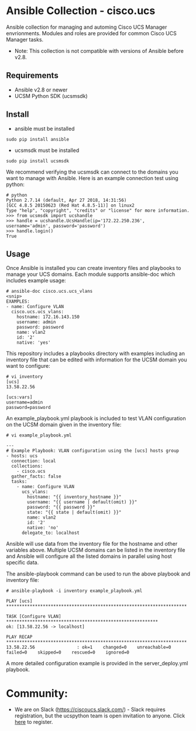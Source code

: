 # Ansible Collection - cisco.ucs

Ansible collection for managing and automing Cisco UCS Manager envrionments.  Modules and roles are provided for common Cisco UCS Manager tasks.

* Note: This collection is not compatible with versions of Ansible before v2.8.

## Requirements

- Ansible v2.8 or newer
- UCSM Python SDK (ucsmsdk)

## Install
- ansible must be installed
```
sudo pip install ansible
```
- ucsmsdk must be installed
```
sudo pip install ucsmsdk
```
We recommend verifying the ucsmsdk can connect to the domains you want to manage with Ansible.  Here is an example connection test using python:
```
# python
Python 2.7.14 (default, Apr 27 2018, 14:31:56) 
[GCC 4.8.5 20150623 (Red Hat 4.8.5-11)] on linux2
Type "help", "copyright", "credits" or "license" for more information.
>>> from ucsmsdk import ucshandle
>>> handle = ucshandle.UcsHandle(ip='172.22.250.236', username='admin', password='password')
>>> handle.login()
True
```

## Usage
Once Ansible is installed you can create inventory files and playbooks to manage your UCS domains.  Each module supports ansible-doc which includes example usage:
```
# ansible-doc cisco.ucs.ucs_vlans
<snip>
EXAMPLES:
- name: Configure VLAN
  cisco.ucs.ucs_vlans:
    hostname: 172.16.143.150
    username: admin
    password: password
    name: vlan2
    id: '2'
    native: 'yes'
```
This repository includes a playbooks directory with examples including an inventory file that can be edited with information for the UCSM domain you want to configure:
```
# vi inventory
[ucs]
13.58.22.56

[ucs:vars]
username=admin
password=password
```
An example_playbook.yml playbook is included to test VLAN configuration on the UCSM domain given in the inventory file:
```
# vi example_playbook.yml 

---
# Example Playbook: VLAN configuration using the [ucs] hosts group
- hosts: ucs
  connection: local
  collections:
    - cisco.ucs
  gather_facts: false
  tasks:
    - name: Configure VLAN
      ucs_vlans:
        hostname: "{{ inventory_hostname }}"
        username: "{{ username | default(omit) }}"
        password: "{{ password }}"
        state: "{{ state | default(omit) }}"
        name: vlan2
        id: '2'
        native: 'no'
      delegate_to: localhost
```
Ansible will use data from the inventory file for the hostname and other variables above.  Multiple UCSM domains can be listed in the inventory file and Ansible will configure all the listed domains in parallel using host specific data.

The ansible-playbook command can be used to run the above playbook and inventory file:
```
# ansible-playbook -i inventory example_playbook.yml 

PLAY [ucs] *********************************************************************

TASK [Configure VLAN] **********************************************************
ok: [13.58.22.56 -> localhost]

PLAY RECAP *********************************************************************
13.58.22.56                : ok=1    changed=0    unreachable=0    failed=0    skipped=0    rescued=0    ignored=0    
```

A more detailed configuration example is provided in the server_deploy.yml playbook.

# Community:

* We are on Slack (https://ciscoucs.slack.com/) - Slack requires registration, but the ucspython team is open invitation to
  anyone.  Click [here](https://ucspython.herokuapp.com) to register.
